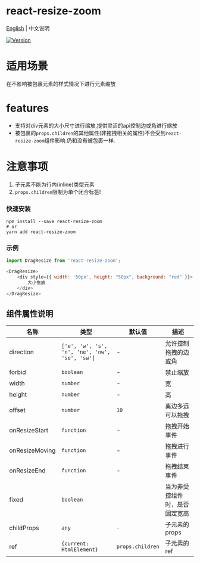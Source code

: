 # react-resize-zoom

[English](./README.md) | 中文说明

[![Version](https://img.shields.io/badge/version-2.2.1-green)](https://www.npmjs.com/package/react-resize-zoom)

# 适用场景

在不影响被包裹元素的样式情况下进行元素缩放

# features

- 支持对div元素的大小尺寸进行缩放,提供灵活的api控制边或角进行缩放
- 被包裹的`props.children`的其他属性(非拖拽相关的属性)不会受到`react-resize-zoom`组件影响.仍和没有被包裹一样.

# 注意事项

1. 子元素不能为行内(inline)类型元素
2. `props.children`限制为单个闭合标签!

### 快速安装
```
npm install --save react-resize-zoom
# or
yarn add react-resize-zoom
```

### 示例
```javascript
import DragResize from 'react-resize-zoom';

<DragResize>
    <div style={{ width: '50px', height: "50px", background: "red" }}>
        大小拖放
    </div>
</DragResize>
```

## 组件属性说明

| 名称                          | 类型                  | 默认值                                                         | 描述                                                                                                      |
| ----------------------------- | --------------------- | -------------------------------------------------------------- | --------------------------------------------------------------------------------------------------------- |
| direction                          | `['e', 'w', 's', 'n', 'ne', 'nw', 'se', 'sw']`     | -                                                  | 允许控制拖拽的边或角                                                                                  |
| forbid                          | `boolean`     | -                                                  | 禁止缩放                                                                                  |
| width                         | `number`                          | -                                                  | 宽                                                                                  |
| height                        | `number`                          | -                                                  | 高                                                                                  |
| offset                        | `number`                          | `10`                                               | 离边多远可以拖拽                                                                              |
| onResizeStart                 | `function`                        | -                                                  | 拖拽开始事件                                                                                          |
| onResizeMoving                | `function`                        | -                                                  | 拖拽进行事件                      |
| onResizeEnd                   | `function`                        | -                                                  | 拖拽结束事件                                                                                 |
| fixed                         | `boolean`      |                                   | 当为非受控组件时，是否固定宽高                                                                              |
| childProps                           | `any`          | `-`                                   | 子元素的props                                                                              |
| ref                           | `{current: HtmlElement}`          | `props.children`                                   | 子元素的ref                                                                              |
 
